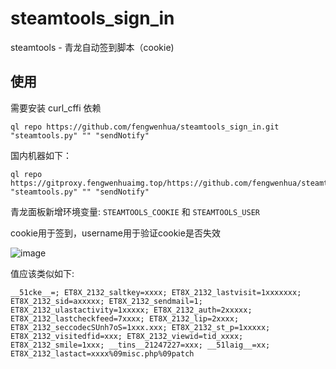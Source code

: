 # steamtools_sign_in
steamtools - 青龙自动签到脚本（cookie)

## 使用
需要安装 curl_cffi 依赖

```shell
ql repo https://github.com/fengwenhua/steamtools_sign_in.git "steamtools.py" "" "sendNotify"
```

国内机器如下：

```shell
ql repo https://gitproxy.fengwenhuaimg.top/https://github.com/fengwenhua/steamtools_sign_in.git "steamtools.py" "" "sendNotify"
```

青龙面板新增环境变量: `STEAMTOOLS_COOKIE` 和 `STEAMTOOLS_USER`

cookie用于签到，username用于验证cookie是否失效

![image](https://github.com/fengwenhua/steamtools_sign_in/assets/26518808/8e679d8a-e57e-41ba-b809-5966190098c3)



值应该类似如下:

```
__51cke__=; ET8X_2132_saltkey=xxxx; ET8X_2132_lastvisit=1xxxxxxx; ET8X_2132_sid=axxxxx; ET8X_2132_sendmail=1; ET8X_2132_ulastactivity=1xxxxx; ET8X_2132_auth=2xxxxx; ET8X_2132_lastcheckfeed=7xxxx; ET8X_2132_lip=2xxxx; ET8X_2132_seccodecSUnh7oS=1xxx.xxx; ET8X_2132_st_p=1xxxxx; ET8X_2132_visitedfid=xxx; ET8X_2132_viewid=tid_xxxx; ET8X_2132_smile=1xxx; __tins__21247227=xxx; __51laig__=xx; ET8X_2132_lastact=xxxx%09misc.php%09patch
```
